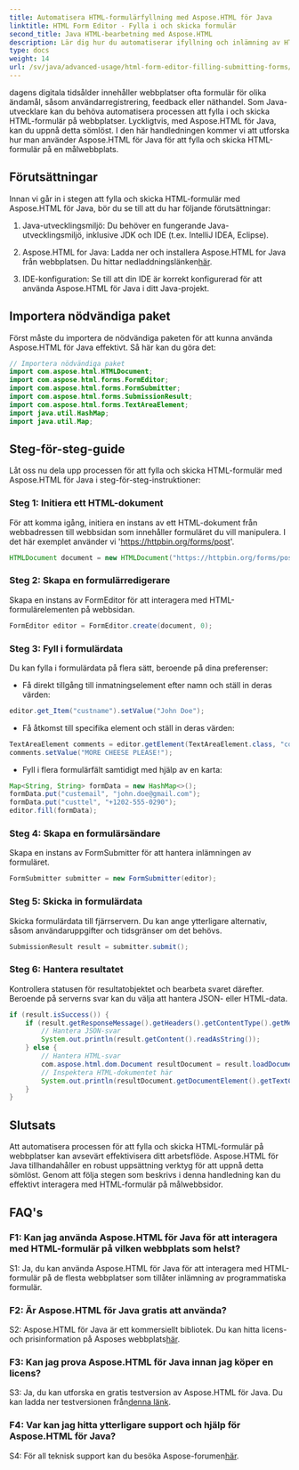 ```yaml
---
title: Automatisera HTML-formulärfyllning med Aspose.HTML för Java
linktitle: HTML Form Editor - Fylla i och skicka formulär
second_title: Java HTML-bearbetning med Aspose.HTML
description: Lär dig hur du automatiserar ifyllning och inlämning av HTML-formulär med Aspose.HTML för Java. Förenkla webbinteraktion med denna handledning.
type: docs
weight: 14
url: /sv/java/advanced-usage/html-form-editor-filling-submitting-forms/
---
```

dagens digitala tidsålder innehåller webbplatser ofta formulär för olika ändamål, såsom användarregistrering, feedback eller näthandel. Som Java-utvecklare kan du behöva automatisera processen att fylla i och skicka HTML-formulär på webbplatser. Lyckligtvis, med Aspose.HTML för Java, kan du uppnå detta sömlöst. I den här handledningen kommer vi att utforska hur man använder Aspose.HTML för Java för att fylla och skicka HTML-formulär på en målwebbplats.

## Förutsättningar

Innan vi går in i stegen att fylla och skicka HTML-formulär med Aspose.HTML för Java, bör du se till att du har följande förutsättningar:

1. Java-utvecklingsmiljö: Du behöver en fungerande Java-utvecklingsmiljö, inklusive JDK och IDE (t.ex. IntelliJ IDEA, Eclipse).

2.  Aspose.HTML for Java: Ladda ner och installera Aspose.HTML for Java från webbplatsen. Du hittar nedladdningslänken[här](https://releases.aspose.com/html/java/).

3. IDE-konfiguration: Se till att din IDE är korrekt konfigurerad för att använda Aspose.HTML för Java i ditt Java-projekt.

## Importera nödvändiga paket

Först måste du importera de nödvändiga paketen för att kunna använda Aspose.HTML för Java effektivt. Så här kan du göra det:

```java
// Importera nödvändiga paket
import com.aspose.html.HTMLDocument;
import com.aspose.html.forms.FormEditor;
import com.aspose.html.forms.FormSubmitter;
import com.aspose.html.forms.SubmissionResult;
import com.aspose.html.forms.TextAreaElement;
import java.util.HashMap;
import java.util.Map;
```

## Steg-för-steg-guide

Låt oss nu dela upp processen för att fylla och skicka HTML-formulär med Aspose.HTML för Java i steg-för-steg-instruktioner:

### Steg 1: Initiera ett HTML-dokument

För att komma igång, initiera en instans av ett HTML-dokument från webbadressen till webbsidan som innehåller formuläret du vill manipulera. I det här exemplet använder vi 'https://httpbin.org/forms/post'.

```java
HTMLDocument document = new HTMLDocument("https://httpbin.org/forms/post");
```

### Steg 2: Skapa en formulärredigerare

Skapa en instans av FormEditor för att interagera med HTML-formulärelementen på webbsidan.

```java
FormEditor editor = FormEditor.create(document, 0);
```

### Steg 3: Fyll i formulärdata

Du kan fylla i formulärdata på flera sätt, beroende på dina preferenser:

- Få direkt tillgång till inmatningselement efter namn och ställ in deras värden:

```java
editor.get_Item("custname").setValue("John Doe");
```

- Få åtkomst till specifika element och ställ in deras värden:

```java
TextAreaElement comments = editor.getElement(TextAreaElement.class, "comments");
comments.setValue("MORE CHEESE PLEASE!");
```

- Fyll i flera formulärfält samtidigt med hjälp av en karta:

```java
Map<String, String> formData = new HashMap<>();
formData.put("custemail", "john.doe@gmail.com");
formData.put("custtel", "+1202-555-0290");
editor.fill(formData);
```

### Steg 4: Skapa en formulärsändare

Skapa en instans av FormSubmitter för att hantera inlämningen av formuläret.

```java
FormSubmitter submitter = new FormSubmitter(editor);
```

### Steg 5: Skicka in formulärdata

Skicka formulärdata till fjärrservern. Du kan ange ytterligare alternativ, såsom användaruppgifter och tidsgränser om det behövs.

```java
SubmissionResult result = submitter.submit();
```

### Steg 6: Hantera resultatet

Kontrollera statusen för resultatobjektet och bearbeta svaret därefter. Beroende på serverns svar kan du välja att hantera JSON- eller HTML-data.

```java
if (result.isSuccess()) {
    if (result.getResponseMessage().getHeaders().getContentType().getMediaType().equals("application/json")) {
        // Hantera JSON-svar
        System.out.println(result.getContent().readAsString());
    } else {
        // Hantera HTML-svar
        com.aspose.html.dom.Document resultDocument = result.loadDocument();
        // Inspektera HTML-dokumentet här
        System.out.println(resultDocument.getDocumentElement().getTextContent());
    }
}
```

## Slutsats

Att automatisera processen för att fylla och skicka HTML-formulär på webbplatser kan avsevärt effektivisera ditt arbetsflöde. Aspose.HTML för Java tillhandahåller en robust uppsättning verktyg för att uppnå detta sömlöst. Genom att följa stegen som beskrivs i denna handledning kan du effektivt interagera med HTML-formulär på målwebbsidor.

## FAQ's

### F1: Kan jag använda Aspose.HTML för Java för att interagera med HTML-formulär på vilken webbplats som helst?

S1: Ja, du kan använda Aspose.HTML för Java för att interagera med HTML-formulär på de flesta webbplatser som tillåter inlämning av programmatiska formulär.

### F2: Är Aspose.HTML för Java gratis att använda?

 S2: Aspose.HTML för Java är ett kommersiellt bibliotek. Du kan hitta licens- och prisinformation på Asposes webbplats[här](https://purchase.aspose.com/buy).

### F3: Kan jag prova Aspose.HTML för Java innan jag köper en licens?

 S3: Ja, du kan utforska en gratis testversion av Aspose.HTML för Java. Du kan ladda ner testversionen från[denna länk](https://releases.aspose.com/).

### F4: Var kan jag hitta ytterligare support och hjälp för Aspose.HTML för Java?

 S4: För all teknisk support kan du besöka Aspose-forumen[här](https://forum.aspose.com/).